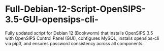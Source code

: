# Full-Debian-12-Script-OpenSIPS-3.5-GUI-opensips-cli-
Fully updated script for Debian 12 (Bookworm) that installs OpenSIPS 3.5 with OpenSIPS Control Panel (GUI), configures MySQL, installs opensips-cli via pip3, and ensures password consistency across all components.
